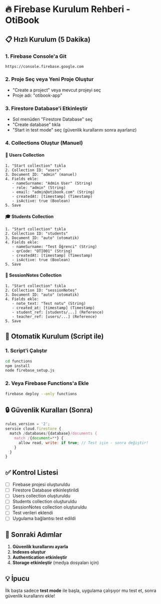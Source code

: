 # 🔥 Firebase Kurulum Rehberi - OtiBook

## 📋 Hızlı Kurulum (5 Dakika)

### 1. Firebase Console'a Git
```
https://console.firebase.google.com
```

### 2. Proje Seç veya Yeni Proje Oluştur
- "Create a project" veya mevcut projeyi seç
- Proje adı: "otibook-app"

### 3. Firestore Database'i Etkinleştir
- Sol menüden "Firestore Database" seç
- "Create database" tıkla
- "Start in test mode" seç (güvenlik kurallarını sonra ayarlarız)

### 4. Collections Oluştur (Manuel)

#### 🚀 Users Collection
```
1. "Start collection" tıkla
2. Collection ID: "users"
3. Document ID: "admin" (manuel)
4. Fields ekle:
   - nameSurname: "Admin User" (String)
   - role: "admin" (String)
   - email: "admin@otibook.com" (String)
   - createdAt: [timestamp] (Timestamp)
   - isActive: true (Boolean)
5. Save
```

#### 🎓 Students Collection
```
1. "Start collection" tıkla
2. Collection ID: "students"
3. Document ID: "auto" (otomatik)
4. Fields ekle:
   - nameSurname: "Test Öğrenci" (String)
   - qrCode: "OTI001" (String)
   - createdAt: [timestamp] (Timestamp)
   - isActive: true (Boolean)
5. Save
```

#### 📝 SessionNotes Collection
```
1. "Start collection" tıkla
2. Collection ID: "sessionNotes"
3. Document ID: "auto" (otomatik)
4. Fields ekle:
   - note_text: "Test notu" (String)
   - created_at: [timestamp] (Timestamp)
   - student_ref: [students/...] (Reference)
   - teacher_ref: [users/...] (Reference)
5. Save
```

## 🚀 Otomatik Kurulum (Script ile)

### 1. Script'i Çalıştır
```bash
cd functions
npm install
node firebase_setup.js
```

### 2. Veya Firebase Functions'a Ekle
```bash
firebase deploy --only functions
```

## 🔒 Güvenlik Kuralları (Sonra)

```javascript
rules_version = '2';
service cloud.firestore {
  match /databases/{database}/documents {
    match /{document=**} {
      allow read, write: if true; // Test için - sonra değiştir!
    }
  }
}
```

## ✅ Kontrol Listesi

- [ ] Firebase projesi oluşturuldu
- [ ] Firestore Database etkinleştirildi
- [ ] Users collection oluşturuldu
- [ ] Students collection oluşturuldu  
- [ ] SessionNotes collection oluşturuldu
- [ ] Test verileri eklendi
- [ ] Uygulama bağlantısı test edildi

## 🎯 Sonraki Adımlar

1. **Güvenlik kurallarını ayarla**
2. **Indexes oluştur**
3. **Authentication etkinleştir**
4. **Storage etkinleştir** (medya dosyaları için)

## 💡 İpucu

İlk başta sadece **test mode** ile başla, uygulama çalışıyor mu test et, sonra güvenlik kurallarını ekle!
